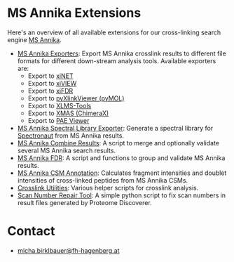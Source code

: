# MS Annika Extensions

Here's an overview of all available extensions for our cross-linking search
engine [MS Annika](https://github.com/hgb-bin-proteomics/MSAnnika).

- [MS Annika Exporters](https://github.com/hgb-bin-proteomics/MSAnnika_exporters): Export MS Annika crosslink results to different file formats for different down-stream analysis tools. Available exporters are:
  - Export to [xiNET](https://crosslinkviewer.org/)
  - Export to [xiVIEW](https://xiview.org/xiNET_website/index.php)
  - Export to [xiFDR](https://github.com/Rappsilber-Laboratory/xiFDR)
  - Export to [pyXlinkViewer (pyMOL)](https://github.com/BobSchiffrin/PyXlinkViewer)
  - Export to [XLMS-Tools](https://gitlab.com/topf-lab/xlms-tools)
  - Export to [XMAS (ChimeraX)](https://github.com/ScheltemaLab/ChimeraX_bundle)
  - Export to [PAE Viewer](http://www.subtiwiki.uni-goettingen.de/v4/paeViewerDemo)
- [MS Annika Spectral Library Exporter](https://github.com/hgb-bin-proteomics/MSAnnika_Spectral_Library_exporter): Generate a spectral library for [Spectronaut](https://biognosys.com/software/spectronaut/) from MS Annika results.
- [MS Annika Combine Results](https://github.com/hgb-bin-proteomics/MSAnnika_Combine_Results): A script to merge and optionally validate several MS Annika search results.
- [MS Annika FDR](https://github.com/hgb-bin-proteomics/MSAnnika_FDR): A script and functions to group and validate MS Annika results.
- [MS Annika CSM Annotation](https://github.com/hgb-bin-proteomics/MSAnnika_CSM_Annotation): Calculates fragment intensities and doublet intensities of cross-linked peptides from MS Annika CSMs.
- [Crosslink Utilities](https://github.com/hgb-bin-proteomics/Crosslink_Utils): Various helper scripts for crosslink analysis.
- [Scan Number Repair Tool](https://github.com/hgb-bin-proteomics/Proteome_Discoverer_MGF_Scan_Number_Repair_Tool): A simple python script to fix scan numbers in result files generated by Proteome Discoverer.

# Contact

- [micha.birklbauer@fh-hagenberg.at](mailto:micha.birklbauer@fh-hagenberg.at)
